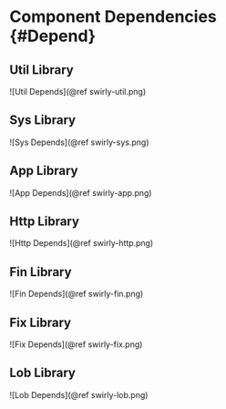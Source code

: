 Component Dependencies  {#Depend}
======================

Util Library
------------
![Util Depends](@ref swirly-util.png)

Sys Library
-----------
![Sys Depends](@ref swirly-sys.png)

App Library
-----------
![App Depends](@ref swirly-app.png)

Http Library
------------
![Http Depends](@ref swirly-http.png)

Fin Library
-----------
![Fin Depends](@ref swirly-fin.png)

Fix Library
-----------
![Fix Depends](@ref swirly-fix.png)

Lob Library
-----------
![Lob Depends](@ref swirly-lob.png)
